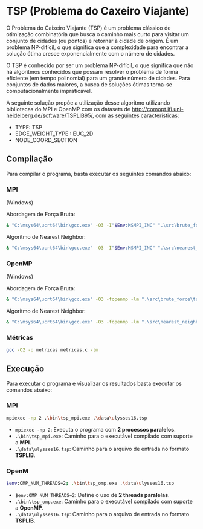 # TSP (Problema do Caxeiro Viajante)

O Problema do Caixeiro Viajante (TSP) é um problema clássico de otimização combinatória que busca o caminho mais curto para visitar um conjunto de cidades (ou pontos) e retornar à cidade de origem. É um problema NP-difícil, o que significa que a complexidade para encontrar a solução ótima cresce exponencialmente com o número de cidades. 

O TSP é conhecido por ser um problema NP-difícil, o que significa que não há algoritmos conhecidos que possam resolver o problema de forma eficiente (em tempo polinomial) para um grande número de cidades. Para conjuntos de dados maiores, a busca de soluções ótimas torna-se computacionalmente impraticável. 

A seguinte solução propõe a utilização desse algoritmo utilizando bibliotecas do MPI e OpenMP com os datasets de http://comopt.ifi.uni-heidelberg.de/software/TSPLIB95/, com as seguintes caracteristicas:

- TYPE: TSP
- EDGE_WEIGHT_TYPE : EUC_2D
- NODE_COORD_SECTION

## Compilação

Para compilar o programa, basta executar os seguintes comandos abaixo:

### MPI

(Windows)

Abordagem de Força Bruta:

```bash
& "C:\msys64\ucrt64\bin\gcc.exe" -O3 -I"$Env:MSMPI_INC" ".\src\brute_force\tsp_mpi.c" -L"$Env:MSMPI_LIB64" -lmsmpi -lAdvapi32 -o ".\bin\tsp_mpi.exe"
```

Algoritmo de Nearest Neighbor:

```bash
& "C:\msys64\ucrt64\bin\gcc.exe" -O3 -I"$Env:MSMPI_INC" ".\src\nearest_neighbor\tsp_mpi.c" -L"$Env:MSMPI_LIB64" -lmsmpi -lAdvapi32 -o ".\bin\tsp_mpi.exe"
```

### OpenMP

(Windows)

Abordagem de Força Bruta:

```bash
& "C:\msys64\ucrt64\bin\gcc.exe" -O3 -fopenmp -lm ".\src\brute_force\tsp_omp.c" -o ".\bin\tsp_omp.exe"
```

Algoritmo de Nearest Neighbor:

```bash
& "C:\msys64\ucrt64\bin\gcc.exe" -O3 -fopenmp -lm ".\src\nearest_neighbor\tsp_omp.c" -o ".\bin\tsp_omp.exe"
```

### Métricas

```bash
gcc -O2 -o metricas metricas.c -lm
```

## Execução

Para executar o programa e visualizar os resultados basta executar os comandos abaixo:

### MPI

```bash
mpiexec -np 2 .\bin\tsp_mpi.exe .\data\ulysses16.tsp
```

- `mpiexec -np 2`: Executa o programa com **2 processos paralelos**.
- `.\bin\tsp_mpi.exe`: Caminho para o executável compilado com suporte a **MPI**.
- `.\data\ulysses16.tsp`: Caminho para o arquivo de entrada no formato **TSPLIB**.

### OpenM

```bash
$env:OMP_NUM_THREADS=2; .\bin\tsp_omp.exe .\data\ulysses16.tsp
```

- `$env:OMP_NUM_THREADS=2`: Define o uso de **2 threads paralelas**.
- `.\bin\tsp_omp.exe`: Caminho para o executável compilado com suporte a **OpenMP**.
- `.\data\ulysses16.tsp`: Caminho para o arquivo de entrada no formato **TSPLIB**.